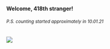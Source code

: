 #### Welcome, 418th stranger!

###### <sup>P.S. counting started approximately in 10.01.21</sup>

<img src="https://kraftwerk28.pp.ua/vcnt.png"></img>
